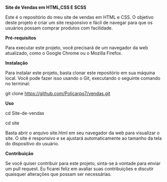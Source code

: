 **Site de Vendas em HTML,CSS E SCSS**

Este é o repositório do meu site de vendas em HTML e CSS. O objetivo deste projeto é criar um site responsivo e fácil de navegar para que os usuários possam comprar produtos com facilidade.

**Pré-requisitos**

Para executar este projeto, você precisará de um navegador da web atualizado, como o Google Chrome ou o Mozilla Firefox.

**Instalação**

Para instalar este projeto, basta clonar este repositório em sua máquina local. Você pode fazer isso usando o Git, executando o seguinte comando no terminal:

git clone https://github.com/Policarpo7/vendas.git

**Uso**

cd Site-de-vendas

cd site

Basta abrir o arquivo site.html em seu navegador da web para visualizar o site. O site é responsivo e se ajustará automaticamente ao tamanho da tela do dispositivo do usuário.

**Contribuição**

Se você quiser contribuir para este projeto, sinta-se à vontade para enviar um pull request. Eu ficarei feliz em avaliar suas contribuições e discutir quaisquer alterações que possam ser necessárias.
